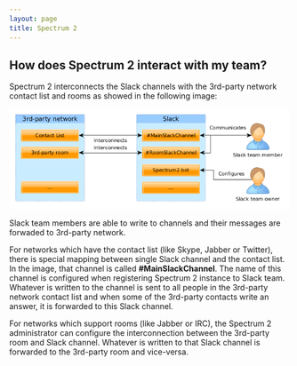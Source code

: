 ```yaml
---
layout: page
title: Spectrum 2
---
```




## How does Spectrum 2 interact with my team?

Spectrum 2 interconnects the Slack channels with the 3rd-party network contact list and rooms as showed in the following image:

![Spectrum 2 Slack workflow](workflow.png)

Slack team members are able to write to channels and their messages are forwaded to 3rd-party network.

For networks which have the contact list (like Skype, Jabber or Twitter), there is special mapping between single Slack channel and the contact list. In the image, that channel is called **#MainSlackChannel**. The name of this channel is configured when registering Spectrum 2 instance to Slack team. Whatever is written to the channel is sent to all people in the 3rd-party network contact list and when some of the 3rd-party contacts write an answer, it is forwarded to this Slack channel.

For networks which support rooms (like Jabber or IRC), the Spectrum 2 administrator can configure the interconnection between the 3rd-party room and Slack channel. Whatever is written to that Slack channel is forwarded to the 3rd-party room and vice-versa.
